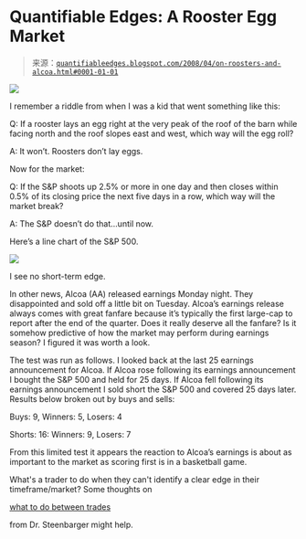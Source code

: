 <!--yml

category: 未分类

date: 2024-05-18 08:28:09

-->

# Quantifiable Edges: A Rooster Egg Market

> 来源：[`quantifiableedges.blogspot.com/2008/04/on-roosters-and-alcoa.html#0001-01-01`](http://quantifiableedges.blogspot.com/2008/04/on-roosters-and-alcoa.html#0001-01-01)

![](http://www.davemackey.com/animation/wb/titlecards/eggcited.jpg)

I remember a riddle from when I was a kid that went something like this:

Q: If a rooster lays an egg right at the very peak of the roof of the barn while facing north and the roof slopes east and west, which way will the egg roll?

A: It won’t. Roosters don’t lay eggs.

Now for the market:

Q: If the S&P shoots up 2.5% or more in one day and then closes within 0.5% of its closing price the next five days in a row, which way will the market break?

A: The S&P doesn’t do that…until now.

Here’s a line chart of the S&P 500.

![](https://blogger.googleusercontent.com/img/b/R29vZ2xl/AVvXsEgXpvxIKCTouNyA9czON2QLNPR4lFzHitRgSECdtcBEewSiI2iQb2s6tlOjInIE00j_2Cy_VHa7laalDgq41SD5HdW8IDs-mJsarRHUj_HXp7odZ9NDyVx50cqFZIk3JfTeeGpmv4ouABY/s1600-h/2008-4-9+SP+line+chart.jpg)

I see no short-term edge.

In other news, Alcoa (AA) released earnings Monday night. They disappointed and sold off a little bit on Tuesday. Alcoa’s earnings release always comes with great fanfare because it’s typically the first large-cap to report after the end of the quarter. Does it really deserve all the fanfare? Is it somehow predictive of how the market may perform during earnings season? I figured it was worth a look.

The test was run as follows. I looked back at the last 25 earnings announcement for Alcoa. If Alcoa rose following its earnings announcement I bought the S&P 500 and held for 25 days. If Alcoa fell following its earnings announcement I sold short the S&P 500 and covered 25 days later. Results below broken out by buys and sells:

Buys: 9, Winners: 5, Losers: 4

Shorts: 16: Winners: 9, Losers: 7

From this limited test it appears the reaction to Alcoa’s earnings is about as important to the market as scoring first is in a basketball game.

What's a trader to do when they can't identify a clear edge in their timeframe/market? Some thoughts on

[what to do between trades](http://traderfeed.blogspot.com/2008/04/what-are-you-doing-between-trades.html)

from Dr. Steenbarger might help.
